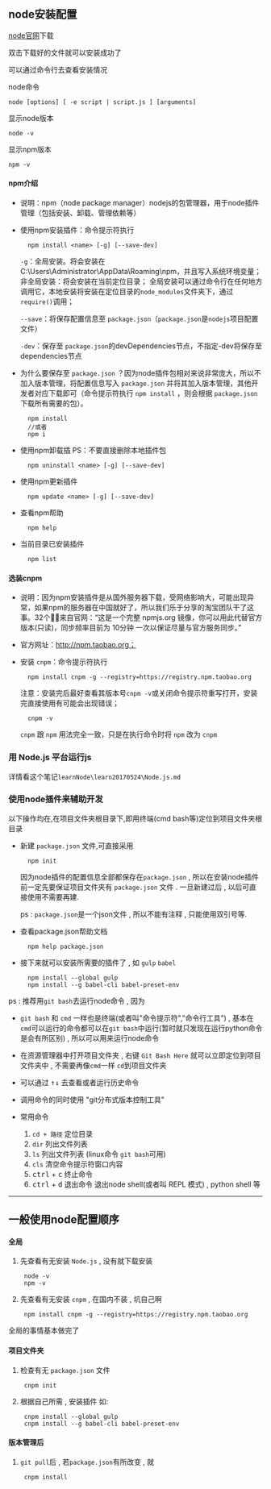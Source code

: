 node安装配置
----------------------------

[node官网](https://nodejs.org/en/)下载

双击下载好的文件就可以安装成功了

可以通过命令行去查看安装情况

node命令

    node [options] [ -e script | script.js ] [arguments]

显示node版本

    node -v

显示npm版本

    npm -v

#### npm介绍

* 说明：npm（node package manager）nodejs的包管理器，用于node插件管理（包括安装、卸载、管理依赖等）

* 使用npm安装插件：命令提示符执行

        npm install <name> [-g] [--save-dev]

    `-g`：全局安装。将会安装在C:\Users\Administrator\AppData\Roaming\npm，并且写入系统环境变量；  非全局安装：将会安装在当前定位目录；  全局安装可以通过命令行在任何地方调用它，本地安装将安装在定位目录的`node_modules`文件夹下，通过`require()`调用；

    `--save`：将保存配置信息至 `package.json`（`package.json`是`nodejs`项目配置文件）

    `-dev`：保存至 `package.json`的devDependencies节点，不指定-dev将保存至dependencies节点

* 为什么要保存至 `package.json` ？因为node插件包相对来说非常庞大，所以不加入版本管理，将配置信息写入 `package.json` 并将其加入版本管理，其他开发者对应下载即可（命令提示符执行 `npm install` ，则会根据 `package.json` 下载所有需要的包）。

        npm install
        //或者
        npm i

* 使用npm卸载插  PS：不要直接删除本地插件包

        npm uninstall <name> [-g] [--save-dev]

* 使用npm更新插件

        npm update <name> [-g] [--save-dev]

* 查看npm帮助

        npm help

* 当前目录已安装插件

        npm list


#### 选装cnpm

* 说明：因为npm安装插件是从国外服务器下载，受网络影响大，可能出现异常，如果npm的服务器在中国就好了，所以我们乐于分享的淘宝团队干了这事。32个！来自官网：“这是一个完整 npmjs.org 镜像，你可以用此代替官方版本(只读)，同步频率目前为 10分钟 一次以保证尽量与官方服务同步。”

* 官方网址：http://npm.taobao.org；

* 安装 `cnpm`：命令提示符执行

        npm install cnpm -g --registry=https://registry.npm.taobao.org

    注意：安装完后最好查看其版本号`cnpm -v`或关闭命令提示符重写打开，安装完直接使用有可能会出现错误；

        cnpm -v

    `cnpm` 跟 `npm` 用法完全一致，只是在执行命令时将 `npm` 改为 `cnpm`


### 用 Node.js 平台运行js

详情看这个笔记`learnNode\learn20170524\Node.js.md`

### 使用node插件来辅助开发

以下操作均在,在项目文件夹根目录下,即用终端(cmd bash等)定位到项目文件夹根目录

* 新建 `package.json` 文件,可直接采用

        npm init

    因为node插件的配置信息全部都保存在`package.json` , 所以在安装node插件前一定先要保证项目文件夹有 `package.json` 文件 .  一旦新建过后 , 以后可直接使用不需要再建.

    ps : `package.json`是一个json文件 , 所以不能有注释 , 只能使用双引号等.

* 查看package.json帮助文档

        npm help package.json

* 接下来就可以安装所需要的插件了 , 如 `gulp` `babel`

        npm install --global gulp
        npm install --g babel-cli babel-preset-env


ps :  推荐用`git bash`去运行node命令 , 因为

* `git bash` 和 `cmd` 一样也是终端(或者叫"命令提示符","命令行工具") , 基本在`cmd`可以运行的命令都可以在`git bash`中运行(暂时就只发现在运行python命令是会有所区别) , 所以可以用来运行node命令

* 在资源管理器中打开项目文件夹 , 右键 `Git Bash Here` 就可以立即定位到项目文件夹中 , 不需要再像`cmd`一样 `cd`到项目文件夹

* 可以通过 <kbd>↑</kbd><kbd>↓</kbd> 去查看或者运行历史命令

* 调用命令的同时使用 "git分布式版本控制工具"

* 常用命令

    1. `cd + 路径` 定位目录
    2. `dir` 列出文件列表
    3. `ls` 列出文件列表 (linux命令 `git bash`可用)
    4. `cls` 清空命令提示符窗口内容
    5. <kbd>ctrl</kbd> + <kbd>c</kbd> 终止命令
    6. <kbd>ctrl</kbd> + <kbd>d</kbd> 退出命令 退出node shell(或者叫 REPL 模式) , python shell 等

-------------------------------------------------

## 一般使用node配置顺序

#### 全局

1. 先查看有无安装 `Node.js` , 没有就下载安装

        node -v
        npm -v

2. 先查看有无安装 `cnpm` , 在国内不装 , 坑自己啊

        npm install cnpm -g --registry=https://registry.npm.taobao.org

全局的事情基本做完了


#### 项目文件夹

1. 检查有无 `package.json` 文件

        cnpm init

2. 根据自己所需 , 安装插件 如:

        cnpm install --global gulp
        cnpm install --g babel-cli babel-preset-env

#### 版本管理后

1. `git pull`后 , 若`package.json`有所改变 , 就

        cnpm install